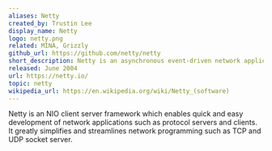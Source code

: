 ```yaml
---
aliases: Netty
created_by: Trustin Lee
display_name: Netty
logo: netty.png
related: MINA, Grizzly
github_url: https://github.com/netty/netty
short_description: Netty is an asynchronous event-driven network application framework
released: June 2004
url: https://netty.io/
topic: netty
wikipedia_url: https://en.wikipedia.org/wiki/Netty_(software)
---
```

Netty is an NIO client server framework which enables quick and easy development of network applications such as protocol servers and clients. It greatly simplifies and streamlines network programming such as TCP and UDP socket server.